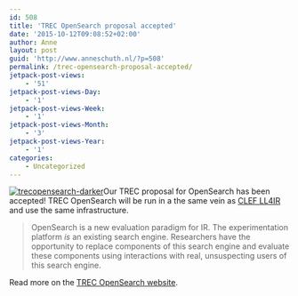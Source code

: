 ```yaml
---
id: 508
title: 'TREC OpenSearch proposal accepted'
date: '2015-10-12T09:08:52+02:00'
author: Anne
layout: post
guid: 'http://www.anneschuth.nl/?p=508'
permalink: /trec-opensearch-proposal-accepted/
jetpack-post-views:
    - '51'
jetpack-post-views-Day:
    - '1'
jetpack-post-views-Week:
    - '1'
jetpack-post-views-Month:
    - '3'
jetpack-post-views-Year:
    - '1'
categories:
    - Uncategorized
---
```


[![trecopensearch-darker](https://i0.wp.com/www.anneschuth.nl/wp-content/uploads/trecopensearch-darker.png?resize=150%2C150&ssl=1)](https://i0.wp.com/www.anneschuth.nl/wp-content/uploads/trecopensearch-darker.png?ssl=1)Our TREC proposal for OpenSearch has been accepted! TREC OpenSearch will be run in a the same vein as [CLEF LL4IR](http://living-labs.net/clef-lab/) and use the same infrastructure.

> OpenSearch is a new evaluation paradigm for IR. The experimentation platform *is* an existing search engine. Researchers have the opportunity to replace components of this search engine and evaluate these components using interactions with real, unsuspecting users of this search engine.

Read more on the [TREC OpenSearch website](http://trec-open-search.org/).